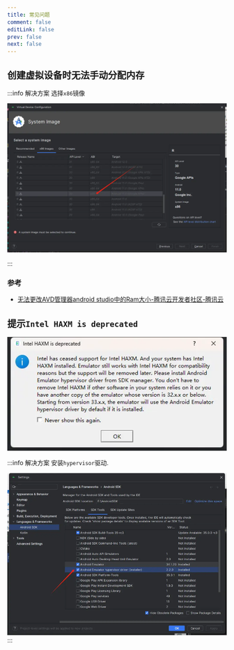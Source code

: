 ```yaml
---
title: 常见问题
comment: false
editLink: false
prev: false
next: false
---
```


## 创建虚拟设备时无法手动分配内存

:::info 解决方案
选择`x86`镜像

![](https://github.com/cruldra/picx-images-hosting/raw/master/image.6ik2x5zd23.webp)

:::

### 参考

* [无法更改AVD管理器android studio中的Ram大小-腾讯云开发者社区-腾讯云](https://cloud.tencent.com/developer/ask/sof/114426391)


## 提示`Intel HAXM is deprecated`

![](https://github.com/cruldra/picx-images-hosting/raw/master/5dcb99e47fb7801cad4e58ae123f59a.5tqtd4x1b7.webp)

:::info 解决方案
安装`hypervisor`驱动.

![](https://github.com/cruldra/picx-images-hosting/raw/master/image.70a4lqzgo6.webp)
:::
